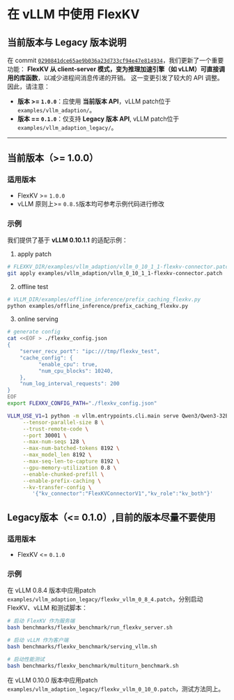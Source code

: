 # 在 vLLM 中使用 FlexKV

## 当前版本与 Legacy 版本说明
在 commit [`0290841dce65ae9b036a23d733cf94e47e814934`](https://github.com/taco-project/FlexKV/commit/0290841dce65ae9b036a23d733cf94e47e814934)，我们更新了一个重要功能：
 **FlexKV 从 client-server 模式，变为推理加速引擎（如 vLLM）可直接调用的库函数**，以减少进程间消息传递的开销。
这一变更引发了较大的 API 调整。因此，请注意：

- **版本 >= `1.0.0`**：应使用 **当前版本 API**，vLLM patch位于 `examples/vllm_adaption/`。
- **版本 == `0.1.0`**：仅支持 **Legacy 版本 API**, vLLM patch位于`examples/vllm_adaption_legacy/`。

---

## 当前版本（>= 1.0.0）

### 适用版本
- FlexKV >= `1.0.0`
- vLLM 原则上>= `0.8.5`版本均可参考示例代码进行修改

### 示例
我们提供了基于 **vLLM 0.10.1.1** 的适配示例：

1. apply patch
```bash
# FLEXKV_DIR/examples/vllm_adaption/vllm_0_10_1_1-flexkv-connector.patch
git apply examples/vllm_adaption/vllm_0_10_1_1-flexkv-connector.patch
```

2. offline test
```bash
# VLLM_DIR/examples/offline_inference/prefix_caching_flexkv.py
python examples/offline_inference/prefix_caching_flexkv.py
```

3. online serving
```bash
# generate config
cat <<EOF > ./flexkv_config.json
{
    "server_recv_port": "ipc:///tmp/flexkv_test",
    "cache_config": {
          "enable_cpu": true,
          "num_cpu_blocks": 10240,
    },
    "num_log_interval_requests": 200
}
EOF
export FLEXKV_CONFIG_PATH="./flexkv_config.json"

VLLM_USE_V1=1 python -m vllm.entrypoints.cli.main serve Qwen3/Qwen3-32B \
     --tensor-parallel-size 8 \
     --trust-remote-code \
     --port 30001 \
     --max-num-seqs 128 \
     --max-num-batched-tokens 8192 \
     --max_model_len 8192 \
     --max-seq-len-to-capture 8192 \
     --gpu-memory-utilization 0.8 \
     --enable-chunked-prefill \
     --enable-prefix-caching \
     --kv-transfer-config \
        '{"kv_connector":"FlexKVConnectorV1","kv_role":"kv_both"}'

```

## Legacy版本（<= 0.1.0）,目前的版本尽量不要使用

### 适用版本
- FlexKV <= `0.1.0`

### 示例
在 vLLM 0.8.4 版本中应用patch `examples/vllm_adaption_legacy/flexkv_vllm_0_8_4.patch`，分别启动 FlexKV、vLLM 和测试脚本：

```bash
# 启动 FlexKV 作为服务端
bash benchmarks/flexkv_benchmark/run_flexkv_server.sh

# 启动 vLLM 作为客户端
bash benchmarks/flexkv_benchmark/serving_vllm.sh

# 启动性能测试
bash benchmarks/flexkv_benchmark/multiturn_benchmark.sh
```
在 vLLM 0.10.0 版本中应用patch `examples/vllm_adaption_legacy/flexkv_vllm_0_10_0.patch`，测试方法同上。
